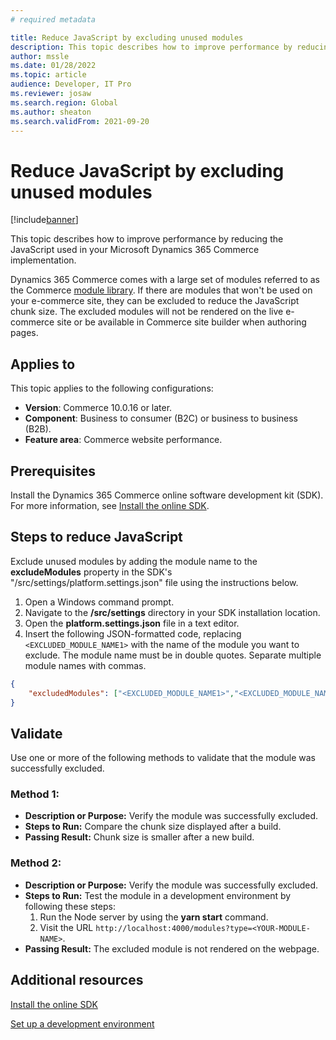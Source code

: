 ```yaml
---
# required metadata

title: Reduce JavaScript by excluding unused modules
description: This topic describes how to improve performance by reducing the JavaScript used in your Microsoft Dynamics 365 Commerce implementation.
author: mssle
ms.date: 01/28/2022
ms.topic: article
audience: Developer, IT Pro
ms.reviewer: josaw
ms.search.region: Global
ms.author: sheaton
ms.search.validFrom: 2021-09-20
---
```


# Reduce JavaScript by excluding unused modules

[!include[banner](../includes/banner.md)]

This topic describes how to improve performance by reducing the JavaScript used in your Microsoft Dynamics 365 Commerce implementation. 

Dynamics 365 Commerce comes with a large set of modules referred to as the Commerce [module library](../starter-kit-overview.md). If there are modules that won't be used on your e-commerce site, they can be excluded to reduce the JavaScript chunk size. The excluded modules will not be rendered on the live e-commerce site or be available in Commerce site builder when authoring pages.

## Applies to

This topic applies to the following configurations:

- **Version**: Commerce 10.0.16 or later.
- **Component**: Business to consumer (B2C) or business to business (B2B). 
- **Feature area**: Commerce website performance.

## Prerequisites

Install the Dynamics 365 Commerce online software development kit (SDK). For more information, see [Install the online SDK](../dev-itpro/ecommerce-platform-sdk.md).

## Steps to reduce JavaScript

Exclude unused modules by adding the module name to the **excludeModules** property in the SDK's "/src/settings/platform.settings.json" file using the instructions below. 

1.	Open a Windows command prompt. 
1.	Navigate to the **/src/settings** directory in your SDK installation location. 
1.	Open the **platform.settings.json** file in a text editor. 
1.	Insert the following JSON-formatted code, replacing ```<EXCLUDED_MODULE_NAME1>``` with the name of the module you want to exclude. The module name must be in double quotes. Separate multiple module names with commas.

```json
{
    "excludedModules": ["<EXCLUDED_MODULE_NAME1>","<EXCLUDED_MODULE_NAME2>"]
}
```

## Validate

Use one or more of the following methods to validate that the module was successfully excluded.

### Method 1: 

- **Description or Purpose:** Verify the module was successfully excluded.
- **Steps to Run:**  Compare the chunk size displayed after a build.
- **Passing Result:** Chunk size is smaller after a new build.

### Method 2: 

- **Description or Purpose:** Verify the module was successfully excluded.
- **Steps to Run:**  Test the module in a development environment by following these steps: 
    1. Run the Node server by using the **yarn start** command.
    1. Visit the URL `http://localhost:4000/modules?type=<YOUR-MODULE-NAME>`.  
- **Passing Result:** The excluded module is not rendered on the webpage.

## Additional resources

[Install the online SDK](../dev-itpro/ecommerce-platform-sdk.md)

[Set up a development environment](../e-commerce-extensibility/setup-dev-environment.md) 
  
